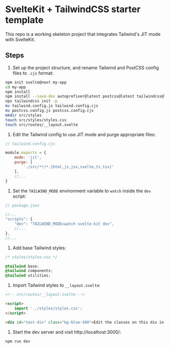 # SvelteKit + TailwindCSS starter template

This repo is a working skeleton project that integrates Tailwind's JIT mode with SvelteKit.

## Steps

1. Set up the project structure, and rename Tailwind and PostCSS config files to `.cjs` format:

```bash
npm init svelte@next my-app
cd my-app
npm install
npm install --save-dev autoprefixer@latest postcss@latest tailwindcss@latest
npx tailwindcss init -p
mv tailwind.config.js tailwind.config.cjs
mv postcss.config.js postcss.config.cjs
mkdir src/styles
touch src/styles/styles.css
touch src/routes/__layout.svelte
```

1. Edit the Tailwind config to use JIT mode and purge appropriate files:

```js
// tailwind.config.cjs

module.exports = {
    mode: 'jit',
    purge: [
        './src/**/*.{html,js,jsx,svelte,ts,tsx}'
    ],
    //...
}
```

1. Set the `TAILWIND_MODE` environment variable to `watch` inside the `dev` script:

```js
// package.json

//...
"scripts": {
    "dev": "TAILWIND_MODE=watch svelte-kit dev",
    //...
},
//...
```

1. Add base Tailwind styles:

```css
/* styles/styles.css */

@tailwind base;
@tailwind components;
@tailwind utilities;
```

1. Import Tailwind styles to `__layout.svelte`:

```html
<!-- src/routes/__layout.svelte -->

<script>
    import '../styles/styles.css';
</script>

<div id="test-div" class="bg-blue-500">Edit the classes on this div in <code>__layout.svelte</code> to test HMR</div>
```

1. Start the dev server and visit http://localhost:3000/:

```bash
npm run dev
```
